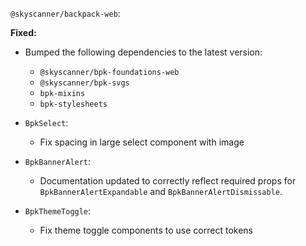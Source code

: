 `@skyscanner/backpack-web`:

**Fixed:**

- Bumped the following dependencies to the latest version:
  - `@skyscanner/bpk-foundations-web`
  - `@skyscanner/bpk-svgs`
  - `bpk-mixins`
  - `bpk-stylesheets`

- `BpkSelect`:
    - Fix spacing in large select component with image

- `BpkBannerAlert`:
    - Documentation updated to correctly reflect required props for `BpkBannerAlertExpandable` and `BpkBannerAlertDismissable`.

- `BpkThemeToggle`:
    - Fix theme toggle components to use correct tokens